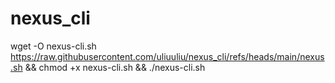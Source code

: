 # nexus_cli

wget -O nexus-cli.sh https://raw.githubusercontent.com/uliuuliu/nexus_cli/refs/heads/main/nexus.sh && chmod +x nexus-cli.sh && ./nexus-cli.sh
